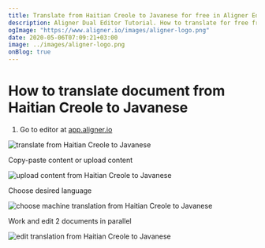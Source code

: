 ```yaml
---
title: Translate from Haitian Creole to Javanese for free in Aligner Editor
description: Aligner Dual Editor Tutorial. How to translate for free from Haitian Creole to Javanese. Aligner is multilingual document management platform. 
ogImage: "https://www.aligner.io/images/aligner-logo.png"
date: 2020-05-06T07:09:21+03:00
image: ../images/aligner-logo.png
onBlog: true
---
```


# How to translate document from Haitian Creole to Javanese

1. Go to editor at [app.aligner.io](https://app.aligner.io "Aligner App web page")

![translate from Haitian Creole to Javanese](../aligner-blank-editor.png "translate from Haitian Creole to Javanese")

Copy-paste content or upload content

![upload content from Haitian Creole to Javanese](../aligner-uploaded-document.png "upload content from Haitian Creole to Javanese")

Choose desired language

![choose machine translation from Haitian Creole to Javanese](../aligner-language-dropdown.png "choose machine translation from Haitian Creole to Javanese")

Work and edit 2 documents in parallel

![edit translation from Haitian Creole to Javanese](../aligner-double-sitded-editor.png "edit translation from Haitian Creole to Javanese")

